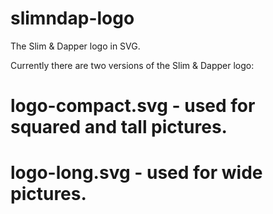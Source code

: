 slimndap-logo
=============

The Slim &amp; Dapper logo in SVG.

Currently there are two versions of the Slim & Dapper logo:

# logo-compact.svg - used for squared and tall pictures.
# logo-long.svg - used for wide pictures.



